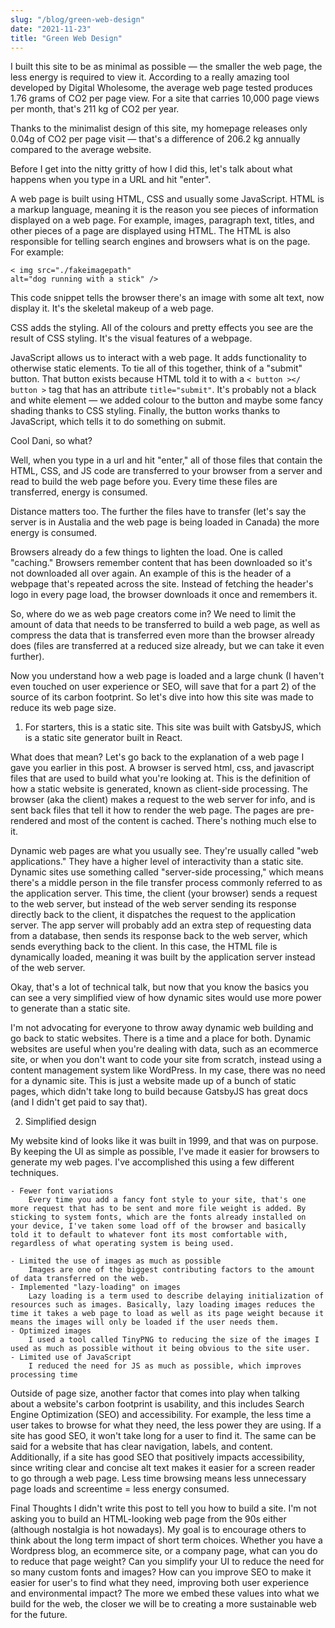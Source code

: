 ```yaml
---
slug: "/blog/green-web-design"
date: "2021-11-23"
title: "Green Web Design"
---
```


I built this site to be as minimal as possible — the smaller the web page, the less energy is required to view it. According to a really amazing tool developed by Digital Wholesome, the average web page tested produces 1.76 grams of CO2 per page view. For a site that carries 10,000 page views per month, that's 211 kg of CO2 per year. 

Thanks to the minimalist design of this site, my homepage releases only 0.04g of CO2 per page visit — that's a difference of 206.2 kg annually compared to the average website.

Before I get into the nitty gritty of how I did this, let's talk about what happens when you type in a URL and hit "enter".

A web page is built using HTML, CSS and usually some JavaScript. HTML is a markup language, meaning it is the reason you see pieces of information displayed on a web page. For example, images, paragraph text, titles, and other pieces of a page are displayed using HTML. The HTML is also responsible for telling search engines and browsers what is on the page. For example: <pre><code>< img src="./fakeimagepath" alt="dog running with a stick" /></code></pre> This code snippet tells the browser there's an image with some alt text, now display it. It's the skeletal makeup of a web page. 

CSS adds the styling. All of the colours and pretty effects you see are the result of CSS styling. It's the visual features of a webpage. 

JavaScript allows us to interact with a web page. It adds functionality to otherwise static elements. To tie all of this together, think of a "submit" button. That button exists because HTML told it to with a <code>< button ></ button ></code> tag that has an attribute <code>title="submit"</code>. It's probably not a black and white element — we added colour to the button and maybe some fancy shading thanks to CSS styling. Finally, the button works thanks to JavaScript, which tells it to do something on submit.

Cool Dani, so what?

Well, when you type in a url and hit "enter," all of those files that contain the HTML, CSS, and JS code are transferred to your browser from a server and read to build the web page before you. Every time these files are transferred, energy is consumed. 

Distance matters too. The further the files have to transfer (let's say the server is in Austalia and the web page is being loaded in Canada) the more energy is consumed. 

Browsers already do a few things to lighten the load. One is called "caching." Browsers remember content that has been downloaded so it's not downloaded all over again. An example of this is the header of a webpage that's repeated across the site. Instead of fetching the header's logo in every page load, the browser downloads it once and remembers it. 

So, where do we as web page creators come in? We need to limit the amount of data that needs to be transferred to build a web page, as well as compress the data that is transferred even more than the browser already does (files are transferred at a reduced size already, but we can take it even further).

Now you understand how a web page is loaded and a large chunk (I haven't even touched on user experience or SEO, will save that for a part 2) of the source of its carbon footprint. So let's dive into how this site was made to reduce its web page size. 

1. For starters, this is a static site. This site was built with GatsbyJS, which is a static site generator built in React. 

What does that mean? Let's go back to the explanation of a web page I gave you earlier in this post. A browser is served html, css, and javascript files that are used to build what you're looking at. This is the definition of how a static website is generated, known as client-side processing. The browser (aka the client) makes a request to the web server for info, and is sent back files that tell it how to render the web page. The pages are pre-rendered and most of the content is cached. There's nothing much else to it. 

Dynamic web pages are what you usually see. They're usually called "web applications." They have a higher level of interactivity than a static site. Dynamic sites use something called "server-side processing," which means there's a middle person in the file transfer process commonly referred to as the application server. This time, the client (your browser) sends a request to the web server, but instead of the web server sending its response directly back to the client, it dispatches the request to the application server. The app server will probably add an extra step of requesting data from a database, then sends its response back to the web server, which sends everything back to the client. In this case, the HTML file is dynamically loaded, meaning it was built by the application server instead of the web server. 

Okay, that's a lot of technical talk, but now that you know the basics you can see a very simplified view of how dynamic sites would use more power to generate than a static site. 

I'm not advocating for everyone to throw away dynamic web building and go back to static websites. There is a time and a place for both. Dynamic websites are useful when you're dealing with data, such as an ecommerce site, or when you don't want to code your site from scratch, instead using a content management system like WordPress. In my case, there was no need for a dynamic site. This is just a website made up of a bunch of static pages, which didn't take long to build because GatsbyJS has great docs (and I didn't get paid to say that).

2. Simplified design

My website kind of looks like it was built in 1999, and that was on purpose. By keeping the UI as simple as possible, I've made it easier for browsers to generate my web pages. I've accomplished this using a few different techniques. 

    - Fewer font variations
        Every time you add a fancy font style to your site, that's one more request that has to be sent and more file weight is added. By sticking to system fonts, which are the fonts already installed on your device, I've taken some load off of the browser and basically told it to default to whatever font its most comfortable with, regardless of what operating system is being used. 
    
    - Limited the use of images as much as possible
        Images are one of the biggest contributing factors to the amount of data transferred on the web. 
    - Implemented "lazy-loading" on images
        Lazy loading is a term used to describe delaying initialization of resources such as images. Basically, lazy loading images reduces the time it takes a web page to load as well as its page weight because it means the images will only be loaded if the user needs them. 
    - Optimized images
        I used a tool called TinyPNG to reducing the size of the images I used as much as possible without it being obvious to the site user. 
    - Limited use of JavaScript
        I reduced the need for JS as much as possible, which improves processing time

Outside of page size, another factor that comes into play when talking about a website's carbon footprint is usability, and this includes Search Engine Optimization (SEO) and accessibility. For example, the less time a user takes to browse for what they need, the less power they are using. If a site has good SEO, it won't take long for a user to find it. The same can be said for a website that has clear navigation, labels, and content. Additionally, if a site has good SEO that positively impacts accessibility, since writing clear and concise alt text makes it easier for a screen reader to go through a web page. Less time browsing means less unnecessary page loads and screentime = less energy consumed.


Final Thoughts
I didn't write this post to tell you how to build a site. I'm not asking you to build an HTML-looking web page from the 90s either (although nostalgia is hot nowadays). My goal is to encourage others to think about the long term impact of short term choices. Whether you have a Wordpress blog, an ecommerce site, or a company page, what can you do to reduce that page weight? Can you simplify your UI to reduce the need for so many custom fonts and images? How can you improve SEO to make it easier for user's to find what they need, improving both user experience and environmental impact? The more we embed these values into what we build for the web, the closer we will be to creating a more sustainable web for the future. 
        



